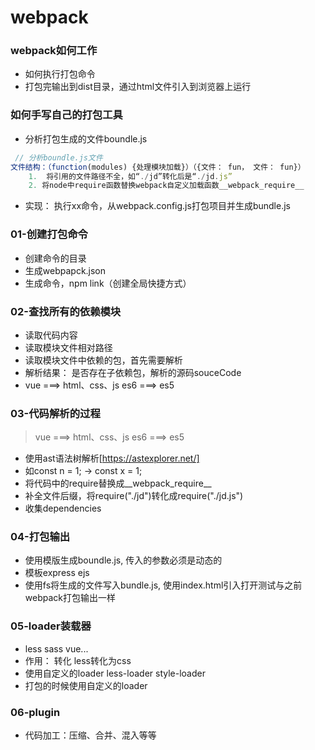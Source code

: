 # webpack
### webpack如何工作
+ 如何执行打包命令
+ 打包完输出到dist目录，通过html文件引入到浏览器上运行

### 如何手写自己的打包工具
+ 分析打包生成的文件boundle.js
```js
 // 分析boundle.js文件
文件结构：（function(modules) {处理模块加载}）（{文件： fun， 文件： fun}）
    1.  将引用的文件路径不全，如“./jd”转化后是“./jd.js”
    2. 将node中require函数替换webpack自定义加载函数__webpack_require__
```
+ 实现： 执行xx命令，从webpack.config.js打包项目并生成bundle.js

### 01-创建打包命令
+ 创建命令的目录
+ 生成webpapck.json
+ 生成命令，npm link（创建全局快捷方式）

### 02-查找所有的依赖模块
+ 读取代码内容
+ 读取模块文件相对路径
+ 读取模块文件中依赖的包，首先需要解析
+ 解析结果： 是否存在子依赖包，解析的源码souceCode
+ vue ===> html、css、js es6 ===> es5

### 03-代码解析的过程
> vue ===> html、css、js es6 ===> es5
+ 使用ast语法树解析[https://astexplorer.net/]
+ 如const n = 1; -> const x = 1;
+ 将代码中的require替换成__webpack_require__
+ 补全文件后缀，将require("./jd")转化成require("./jd.js")
+ 收集dependencies
### 04-打包输出
+ 使用模版生成boundle.js, 传入的参数必须是动态的
+ 模板express ejs
+ 使用fs将生成的文件写入bundle.js, 使用index.html引入打开测试与之前webpack打包输出一样
### 05-loader装载器
- less sass vue...
- 作用： 转化 less转化为css 
- 使用自定义的loader less-loader style-loader
- 打包的时候使用自定义的loader

### 06-plugin
- 代码加工：压缩、合并、混入等等
